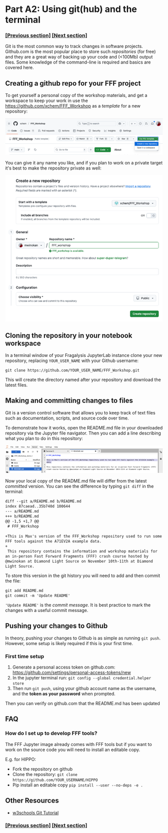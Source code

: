 
# Part A2: Using git(hub) and the terminal

### [[Previous section]](A1_NOTEBOOKS.md) [[Next section]](A3_FFF_TEMPLATE.md)

Git is the most common way to track changes in software projects. Github.com is the most popular place to store such *repositories* (for free) and they are a great way of backing up your code and (<100Mb) output files. Some knowledge of the command-line is required and basics are covered here.

## Creating a github repo for your FFF project

To get yourself a personal copy of the workshop materials, and get a workspace to keep your work in use the https://github.com/xchem/FFF_Workshop as a *template* for a new repository:

<picture>
 <img alt="New repo from template" src="../media/fff_workshop_template.png">
</picture>

You can give it any name you like, and if you plan to work on a private target it's best to make the repository private as well:

<picture>
 <img alt="New repo from template" src="../media/new_repo.png">
</picture>

## Cloning the repository in your notebook workspace

In a terminal window of your Fragalysis JupyterLab instance clone your new repository, replacing `YOUR_USER_NAME` with your Github username:

```
git clone https://github.com/YOUR_USER_NAME/FFF_Workshop.git
```

This will create the directory named after your repository and download the latest files.

## Making and committing changes to files

Git is a version control software that allows you to keep track of text files such as documentation, scripts, and source code over time.

To demonstrate how it works, open the README.md file in your downloaded repository via the Jupyter file navigator. Then you can add a line describing what you plan to do in this repository:

<picture>
 <img alt="Modify README" src="../media/modify_readme.png">
</picture>

Now your local copy of the README.md file will differ from the latest *committed* version. You can see the difference by typing `git diff` in the terminal:

```
diff --git a/README.md b/README.md
index 87caead..35b740d 100644
--- a/README.md
+++ b/README.md
@@ -1,5 +1,7 @@
 # FFF_Workshop
 
+This is Max's version of the FFF_Workshop repository used to run some FFF tools against the A71EV2A example data.
+
 This repository contains the information and workshop materials for an in-person Fast Forward Fragments (FFF) crash course hosted by @mwinokan at Diamond Light Source on November 10th-11th at Diamond Light Source.
```

To store this version in the git history you will need to add and then commit the file:

```
git add README.md
git commit -m 'Update README'
```

`'Update README'` is the *commit message*. It is best practice to mark the changes with a useful commit message.

## Pushing your changes to Github

In theory, pushing your changes to Github is as simple as running `git push`. However, some setup is likely required if this is your first time.

### First time setup

1. Generate a personal access token on github.com: https://github.com/settings/personal-access-tokens/new
2. In the jupyter terminal run: `git config --global credential.helper store`
3. Then run `git push`, using your github account name as the username, and the **token as your password** when prompted.

Then you can verify on github.com that the README.md has been updated

## FAQ

### How do I set up to develop FFF tools?

The FFF Jupyter image already comes with FFF tools but if you want to work on the source code you will need to install an editable copy.

E.g. for HIPPO:

- Fork the repository on github
- Clone the repository: `git clone https://github.com/YOUR_USERNAME/HIPPO`
- Pip install an editable copy `pip install --user --no-deps -e .`

## Other Resources

- [w3schools Git Tutorial](https://www.w3schools.com/git/git_getstarted.asp)

### [[Previous section]](A1_NOTEBOOKS.md) [[Next section]](A3_FFF_TEMPLATE.md)
